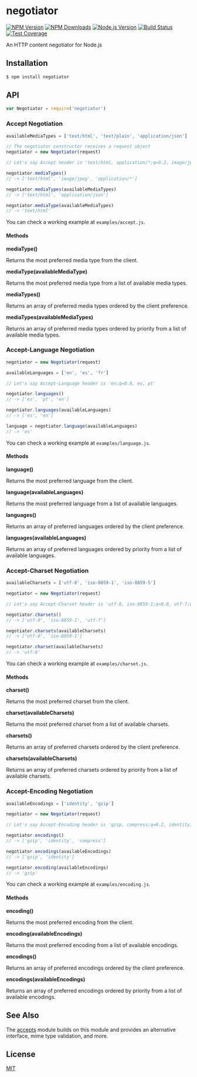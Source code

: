 # negotiator

[![NPM Version](https://img.shields.io/npm/v/negotiator.svg)](https://npmjs.org/package/negotiator) [![NPM Downloads](https://img.shields.io/npm/dm/negotiator.svg)](https://npmjs.org/package/negotiator) [![Node.js Version](https://img.shields.io/node/v/negotiator.svg)](https://nodejs.org/en/download/) [![Build Status](https://img.shields.io/github/workflow/status/jshttp/negotiator/ci/master?label=ci)](https://github.com/jshttp/negotiator/actions/workflows/ci.yml) [![Test Coverage](https://img.shields.io/coveralls/jshttp/negotiator/master.svg)](https://coveralls.io/r/jshttp/negotiator?branch=master)

An HTTP content negotiator for Node.js

## Installation

```sh
$ npm install negotiator
```

## API

```js
var Negotiator = require('negotiator')
```

### Accept Negotiation

```js
availableMediaTypes = ['text/html', 'text/plain', 'application/json']

// The negotiator constructor receives a request object
negotiator = new Negotiator(request)

// Let's say Accept header is 'text/html, application/*;q=0.2, image/jpeg;q=0.8'

negotiator.mediaTypes()
// -> ['text/html', 'image/jpeg', 'application/*']

negotiator.mediaTypes(availableMediaTypes)
// -> ['text/html', 'application/json']

negotiator.mediaType(availableMediaTypes)
// -> 'text/html'
```

You can check a working example at `examples/accept.js`.

#### Methods

**mediaType()**

Returns the most preferred media type from the client.

**mediaType(availableMediaType)**

Returns the most preferred media type from a list of available media types.

**mediaTypes()**

Returns an array of preferred media types ordered by the client preference.

**mediaTypes(availableMediaTypes)**

Returns an array of preferred media types ordered by priority from a list of available media types.

### Accept-Language Negotiation

```js
negotiator = new Negotiator(request)

availableLanguages = ['en', 'es', 'fr']

// Let's say Accept-Language header is 'en;q=0.8, es, pt'

negotiator.languages()
// -> ['es', 'pt', 'en']

negotiator.languages(availableLanguages)
// -> ['es', 'en']

language = negotiator.language(availableLanguages)
// -> 'es'
```

You can check a working example at `examples/language.js`.

#### Methods

**language()**

Returns the most preferred language from the client.

**language(availableLanguages)**

Returns the most preferred language from a list of available languages.

**languages()**

Returns an array of preferred languages ordered by the client preference.

**languages(availableLanguages)**

Returns an array of preferred languages ordered by priority from a list of available languages.

### Accept-Charset Negotiation

```js
availableCharsets = ['utf-8', 'iso-8859-1', 'iso-8859-5']

negotiator = new Negotiator(request)

// Let's say Accept-Charset header is 'utf-8, iso-8859-1;q=0.8, utf-7;q=0.2'

negotiator.charsets()
// -> ['utf-8', 'iso-8859-1', 'utf-7']

negotiator.charsets(availableCharsets)
// -> ['utf-8', 'iso-8859-1']

negotiator.charset(availableCharsets)
// -> 'utf-8'
```

You can check a working example at `examples/charset.js`.

#### Methods

**charset()**

Returns the most preferred charset from the client.

**charset(availableCharsets)**

Returns the most preferred charset from a list of available charsets.

**charsets()**

Returns an array of preferred charsets ordered by the client preference.

**charsets(availableCharsets)**

Returns an array of preferred charsets ordered by priority from a list of available charsets.

### Accept-Encoding Negotiation

```js
availableEncodings = ['identity', 'gzip']

negotiator = new Negotiator(request)

// Let's say Accept-Encoding header is 'gzip, compress;q=0.2, identity;q=0.5'

negotiator.encodings()
// -> ['gzip', 'identity', 'compress']

negotiator.encodings(availableEncodings)
// -> ['gzip', 'identity']

negotiator.encoding(availableEncodings)
// -> 'gzip'
```

You can check a working example at `examples/encoding.js`.

#### Methods

**encoding()**

Returns the most preferred encoding from the client.

**encoding(availableEncodings)**

Returns the most preferred encoding from a list of available encodings.

**encodings()**

Returns an array of preferred encodings ordered by the client preference.

**encodings(availableEncodings)**

Returns an array of preferred encodings ordered by priority from a list of available encodings.

## See Also

The [accepts](https://npmjs.org/package/accepts#readme) module builds on this module and provides an alternative interface, mime type validation, and more.

## License

[MIT](../../../../backend/node\_modules/negotiator/LICENSE/)
